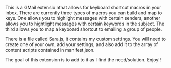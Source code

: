 This is a GMail extensio nthat allows for keyboard shortcut macros in your inbox. There are currently three types of macros you can build and map to keys. One allows you to highlight messages with certain senders, another allows you to hightlight messages with certain keywords in the subject. The third allows you to map a keyboard shortcut to emailing a group of people. 

There is a file called Sara.js, it contains my custom settings. You will need to create one of your own, add your settings, and also add it to the array of content scripts contained in manifest.json. 

The goal of this extension is to add to it as I find the need/solution. Enjoy!!

